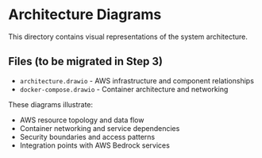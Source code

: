 # Architecture Diagrams

This directory contains visual representations of the system architecture.

## Files (to be migrated in Step 3)

- `architecture.drawio` - AWS infrastructure and component relationships
- `docker-compose.drawio` - Container architecture and networking

These diagrams illustrate:
- AWS resource topology and data flow
- Container networking and service dependencies
- Security boundaries and access patterns
- Integration points with AWS Bedrock services
